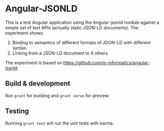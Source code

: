 # Angular-JSONLD

This is a test Angular application using the Angular-jsonld module against a simple set of test APIs (actually static JSON-LD documents).
The experiment shows:

1. Binding to semantics of different formats of JDON-LD with different syntax.
2. Linking from a JSON-LD document to 4 others.


The experiment is based on https://github.com/io-informatics/angular-jsonld


## Build & development

Run `grunt` for building and `grunt serve` for preview.

## Testing

Running `grunt test` will run the unit tests with karma.
